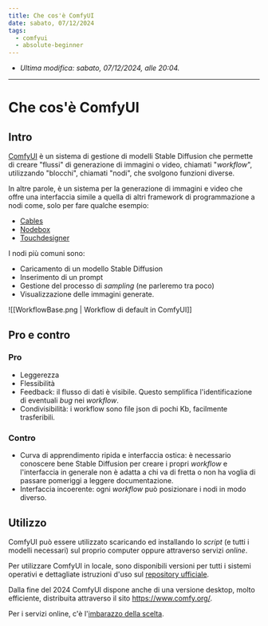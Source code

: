 ```yaml
---
title: Che cos'è ComfyUI
date: sabato, 07/12/2024
tags:
  - comfyui
  - absolute-beginner
---
```


- *Ultima modifica: sabato, 07/12/2024, alle 20:04.*

---

# Che cos'è ComfyUI

## Intro

[ComfyUI](https://github.com/comfyanonymous/ComfyUI) è un sistema di gestione di modelli Stable Diffusion che permette di creare  "flussi" di generazione di immagini o video, chiamati "*workflow*", utilizzando "blocchi", chiamati "nodi", che svolgono funzioni diverse.

In altre parole, è un sistema per la generazione di immagini e video che offre una interfaccia simile a quella di altri framework di programmazione a nodi come, solo per fare qualche esempio:

- [Cables](https://cables.gl/)
- [Nodebox](https://www.nodebox.net/)
- [Touchdesigner](https://derivative.ca/)

I nodi più comuni sono:

- Caricamento di un modello Stable Diffusion
- Inserimento di un prompt
- Gestione del processo di *sampling* (ne parleremo tra poco)
- Visualizzazione delle immagini generate.

![[WorkflowBase.png | Workflow di default in ComfyUI]]

## Pro e contro

### Pro

- Leggerezza
- Flessibilità
- Feedback: il flusso di dati è visibile. Questo semplifica l'identificazione di eventuali *bug* nei *workflow*.
- Condivisibilità: i workflow sono file json di pochi Kb, facilmente trasferibili.

### Contro

- Curva di apprendimento ripida e interfaccia ostica: è necessario conoscere bene Stable Diffusion per creare i propri *workflow* e l'interfaccia in generale non è adatta a chi va di fretta o non ha voglia di passare pomeriggi a leggere documentazione.
- Interfaccia incoerente: ogni *workflow* può posizionare i nodi in modo diverso. 

## Utilizzo

ComfyUI può essere utilizzato scaricando ed installando lo *script* (e tutti i modelli necessari) sul proprio computer oppure attraverso servizi *online*.

Per utilizzare ComfyUI in locale, sono disponibili versioni per tutti i sistemi operativi e dettagliate istruzioni d'uso sul [repository ufficiale](https://github.com/comfyanonymous/ComfyUI).

Dalla fine del 2024 ComfyUI dispone anche di una versione desktop, molto efficiente, distribuita attraverso il sito https://www.comfy.org/.

Per i servizi online, c'è l'[imbarazzo della scelta](002%20-%20Generatori%20On%20Line.md).

